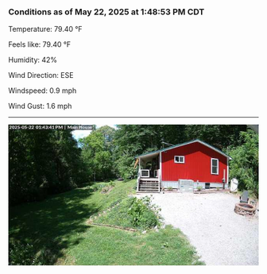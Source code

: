 ### Conditions as of May 22, 2025 at 1:48:53 PM CDT 

Temperature: 79.40 &deg;F

Feels like: 79.40 &deg;F

Humidity: 42%

Wind Direction: ESE

Windspeed: 0.9 mph

Wind Gust: 1.6 mph

---

<img src="./images/latest.jpeg"/>

